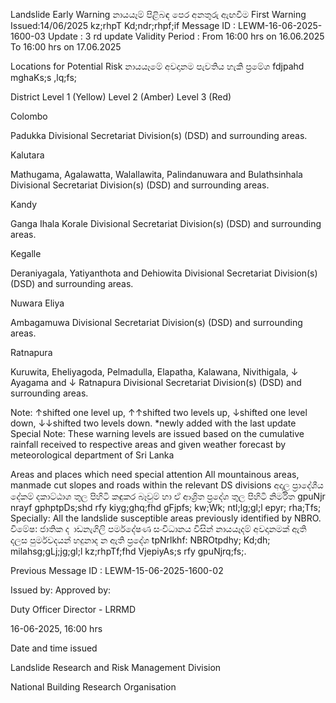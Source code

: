 Landslide Early Warning නායයෑම් පිළිබඳ පෙර අනතුරු ඇඟවීම First Warning Issued:14/06/2025 kz;rhpT Kd;ndr;rhpf;if Message ID : LEWM-16-06-2025-1600-03 Update : 3 rd update Validity Period : From 16:00 hrs on 16.06.2025 To 16:00 hrs on 17.06.2025

Locations for Potential Risk නායයෑමේ අවදානම පැවතිය හැකි ප්‍රමේශ fdjpahd mghaKs;s ,lq;fs;

District Level 1 (Yellow) Level 2 (Amber) Level 3 (Red)

Colombo

Padukka Divisional Secretariat Division(s) (DSD) and surrounding areas.

Kalutara

Mathugama, Agalawatta, Walallawita, Palindanuwara and Bulathsinhala Divisional Secretariat Division(s) (DSD) and surrounding areas.

Kandy

Ganga Ihala Korale Divisional Secretariat Division(s) (DSD) and surrounding areas.

Kegalle

Deraniyagala, Yatiyanthota and Dehiowita Divisional Secretariat Division(s) (DSD) and surrounding areas.

Nuwara Eliya

Ambagamuwa Divisional Secretariat Division(s) (DSD) and surrounding areas.

Ratnapura

Kuruwita, Eheliyagoda, Pelmadulla, Elapatha, Kalawana, Nivithigala, ↓ Ayagama and ↓ Ratnapura Divisional Secretariat Division(s) (DSD) and surrounding areas.

Note: ↑shifted one level up, ↑↑shifted two levels up, ↓shifted one level down, ↓↓shifted two levels down. *newly added with the last update Special Note: These warning levels are issued based on the cumulative rainfall received to respective areas and given weather forecast by meteorological department of Sri Lanka

Areas and places which need special attention All mountainous areas, manmade cut slopes and roads within the relevant DS divisions අදාල ප්‍රාදේශීය දේකම් දකාට්ඨාශ තුල පිහිටි කඳුකර බෑවුම් හා ඒ ආශ්‍රිත ප්‍රදේශ තුල පිහිටි නිර්මිත gpuNjr nrayf gphptpDs;shd rfy kiyg;ghq;fhd gFjpfs; kw;Wk; ntl;lg;gl;l epyr; rha;Tfs; Specially: All the landslide susceptible areas previously identified by NBRO. විමේෂ: ජාතික ද ාඩනැගිලි පර්මදේෂණ සංවිධානය විසින් නායයෑදම් අවදානමක් ඇති දලස පුර්මවදයන් හදුනාද න ඇති ප්‍රදේශ tpNrlkhf: NBROtpdhy; Kd;dh; milahsg;gLj;jg;gl;l kz;rhpTf;fhd VjepiyAs;s rfy gpuNjrq;fs;.

Previous Message ID : LEWM-15-06-2025-1600-02

Issued by: Approved by:

Duty Officer Director - LRRMD

16-06-2025, 16:00 hrs

Date and time issued

Landslide Research and Risk Management Division

National Building Research Organisation